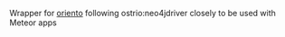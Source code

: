Wrapper for [oriento](https://github.com/codemix/oriento) following ostrio:neo4jdriver closely to be used with Meteor apps
